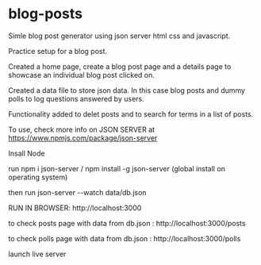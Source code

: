 # blog-posts
Simle blog post generator using json server html css and javascript. 

Practice setup for a blog post.

Created a home page, create a blog post page and a details page to showcase an individual blog post clicked on.

Created a data file to store json data. In this case blog posts and dummy polls to log questions answered by users.

Functionality added to delet posts and to search for terms in a list of posts.

To use, check more info on JSON SERVER at https://www.npmjs.com/package/json-server

Insall Node

run npm i json-server / npm install -g json-server (global install on operating system)

then run json-server --watch data/db.json

RUN IN BROWSER:  http://localhost:3000

to check posts page with data from db.json : http://localhost:3000/posts

to check polls page with data from db.json : http://localhost:3000/polls
 
launch live server 



